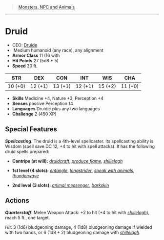 ﻿---
!MonsterItem
Family: MonsterVO
Type: humanoid (any race)
Size: Medium
Alignment: any alignment
ArmorClass: 11 (16 with
HitPoints: 27 (5d8 + 5)
Speed: 30 ft.
Strength: 10 (+0)
Dexterity: 12 (+1)
Constitution: 13 (+1)
Intelligence: 12 (+1)
Wisdom: 15 (+2)
Charisma: 11 (+0)
Skills: Medicine +4, Nature +3, Perception +4
Senses: passive Perception 14
Languages: Druidic plus any two languages
Challenge: 2 (450 XP)
Id: monsters_vo.md#druid
ParentLink: monsters_vo.md#monsters-npc-and-animals
Name: Druid
ParentName: Monsters, NPC and Animals
NameLevel: 1
AltName: '[Druide](hd_monsters_druide.md)'
Attributes:
  Name: Druid
  Markdown: >+
    # <!--Name-->Druid<!--/Name-->


    - CEO: <!--AltName-->[Druide](hd_monsters_druide.md)<!--/AltName-->

    -  <!--Size-->Medium<!--/Size--> <!--Type-->humanoid (any race)<!--/Type-->, <!--Alignment-->any alignment<!--/Alignment-->

    - **Armor Class** <!--ArmorClass-->11 (16 with<!--/ArmorClass-->

    - **Hit Points** <!--HitPoints-->27 (5d8 + 5)<!--/HitPoints-->

    - **Speed** <!--Speed-->30 ft.<!--/Speed-->


    |STR|DEX|CON|INT|WIS|CHA|

    |---|---|---|---|---|---|

    |<!--Strength-->10 (+0)<!--/Strength-->|<!--Dexterity-->12 (+1)<!--/Dexterity-->|<!--Constitution-->13 (+1)<!--/Constitution-->|<!--Intelligence-->12 (+1)<!--/Intelligence-->|<!--Wisdom-->15 (+2)<!--/Wisdom-->|<!--Charisma-->11 (+0)<!--/Charisma-->|


    - **Skills** <!--Skills-->Medicine +4, Nature +3, Perception +4<!--/Skills-->

    - **Senses** <!--Senses-->passive Perception 14<!--/Senses-->

    - **Languages** <!--Languages-->Druidic plus any two languages<!--/Languages-->

    - **Challenge** <!--Challenge-->2 (450 XP)<!--/Challenge-->


    ## Special Features


    **_Spellcasting_**. The druid is a 4th-level spellcaster. Its spellcasting ability is Wisdom (spell save DC 12, +4 to hit with spell attacks). It has the following druid spells prepared:


    * **Cantrips (at will):** _[druidcraft](srd_spells_druidcraft.md)_, _[produce flame](srd_spells_produce_flame.md)_, _[shillelagh](srd_spells_shillelagh.md)_


    * **1st level (4 slots):** _[entangle](srd_spells_entangle.md)_, _[longstrider](srd_spells_longstrider.md)_, _[speak with animals](srd_spells_speak_with_animals.md)_, _[thunderwave](srd_spells_thunderwave.md)_


    * **2nd level (3 slots):** _[animal messenger](srd_spells_animal_messenger.md)_, _[barkskin](srd_spells_barkskin.md)_


    ## Actions


    **_Quarterstaff_**. Melee Weapon Attack: +2 to hit (+4 to hit with _[shillelagh](srd_spells_shillelagh.md)_), reach 5 ft., one target.


    _Hit_: 3 (1d6) bludgeoning damage, 4 (1d8) bludgeoning damage if wielded with two hands, or 6 (1d8 + 2) bludgeoning damage with _[shillelagh](srd_spells_shillelagh.md)_.

  AltName: '[Druide](hd_monsters_druide.md)'
  Size: Medium
  Type: humanoid (any race)
  Alignment: any alignment
  ArmorClass: 11 (16 with
  HitPoints: 27 (5d8 + 5)
  Speed: 30 ft.
  Strength: 10 (+0)
  Dexterity: 12 (+1)
  Constitution: 13 (+1)
  Intelligence: 12 (+1)
  Wisdom: 15 (+2)
  Charisma: 11 (+0)
  Skills: Medicine +4, Nature +3, Perception +4
  Senses: passive Perception 14
  Languages: Druidic plus any two languages
  Challenge: 2 (450 XP)
AttributesDictionary: >+
  Name: Druid

  Markdown: >+

    # <!--Name-->Druid<!--/Name-->





    - CEO: <!--AltName-->[Druide](hd_monsters_druide.md)<!--/AltName-->



    -  <!--Size-->Medium<!--/Size--> <!--Type-->humanoid (any race)<!--/Type-->, <!--Alignment-->any alignment<!--/Alignment-->



    - **Armor Class** <!--ArmorClass-->11 (16 with<!--/ArmorClass-->



    - **Hit Points** <!--HitPoints-->27 (5d8 + 5)<!--/HitPoints-->



    - **Speed** <!--Speed-->30 ft.<!--/Speed-->





    |STR|DEX|CON|INT|WIS|CHA|



    |---|---|---|---|---|---|



    |<!--Strength-->10 (+0)<!--/Strength-->|<!--Dexterity-->12 (+1)<!--/Dexterity-->|<!--Constitution-->13 (+1)<!--/Constitution-->|<!--Intelligence-->12 (+1)<!--/Intelligence-->|<!--Wisdom-->15 (+2)<!--/Wisdom-->|<!--Charisma-->11 (+0)<!--/Charisma-->|





    - **Skills** <!--Skills-->Medicine +4, Nature +3, Perception +4<!--/Skills-->



    - **Senses** <!--Senses-->passive Perception 14<!--/Senses-->



    - **Languages** <!--Languages-->Druidic plus any two languages<!--/Languages-->



    - **Challenge** <!--Challenge-->2 (450 XP)<!--/Challenge-->





    ## Special Features





    **_Spellcasting_**. The druid is a 4th-level spellcaster. Its spellcasting ability is Wisdom (spell save DC 12, +4 to hit with spell attacks). It has the following druid spells prepared:





    * **Cantrips (at will):** _[druidcraft](srd_spells_druidcraft.md)_, _[produce flame](srd_spells_produce_flame.md)_, _[shillelagh](srd_spells_shillelagh.md)_





    * **1st level (4 slots):** _[entangle](srd_spells_entangle.md)_, _[longstrider](srd_spells_longstrider.md)_, _[speak with animals](srd_spells_speak_with_animals.md)_, _[thunderwave](srd_spells_thunderwave.md)_





    * **2nd level (3 slots):** _[animal messenger](srd_spells_animal_messenger.md)_, _[barkskin](srd_spells_barkskin.md)_





    ## Actions





    **_Quarterstaff_**. Melee Weapon Attack: +2 to hit (+4 to hit with _[shillelagh](srd_spells_shillelagh.md)_), reach 5 ft., one target.





    _Hit_: 3 (1d6) bludgeoning damage, 4 (1d8) bludgeoning damage if wielded with two hands, or 6 (1d8 + 2) bludgeoning damage with _[shillelagh](srd_spells_shillelagh.md)_.



  AltName: '[Druide](hd_monsters_druide.md)'

  Size: Medium

  Type: humanoid (any race)

  Alignment: any alignment

  ArmorClass: 11 (16 with

  HitPoints: 27 (5d8 + 5)

  Speed: 30 ft.

  Strength: 10 (+0)

  Dexterity: 12 (+1)

  Constitution: 13 (+1)

  Intelligence: 12 (+1)

  Wisdom: 15 (+2)

  Charisma: 11 (+0)

  Skills: Medicine +4, Nature +3, Perception +4

  Senses: passive Perception 14

  Languages: Druidic plus any two languages

  Challenge: 2 (450 XP)

---
> [Monsters, NPC and Animals](srd_monsters.md)

---

# Druid

- CEO: [Druide](hd_monsters_druide.md)
-  Medium humanoid (any race), any alignment
- **Armor Class** 11 (16 with
- **Hit Points** 27 (5d8 + 5)
- **Speed** 30 ft.

|STR|DEX|CON|INT|WIS|CHA|
|---|---|---|---|---|---|
|10 (+0)|12 (+1)|13 (+1)|12 (+1)|15 (+2)|11 (+0)|

- **Skills** Medicine +4, Nature +3, Perception +4
- **Senses** passive Perception 14
- **Languages** Druidic plus any two languages
- **Challenge** 2 (450 XP)

## Special Features

**_Spellcasting_**. The druid is a 4th-level spellcaster. Its spellcasting ability is Wisdom (spell save DC 12, +4 to hit with spell attacks). It has the following druid spells prepared:

* **Cantrips (at will):** _[druidcraft](srd_spells_druidcraft.md)_, _[produce flame](srd_spells_produce_flame.md)_, _[shillelagh](srd_spells_shillelagh.md)_

* **1st level (4 slots):** _[entangle](srd_spells_entangle.md)_, _[longstrider](srd_spells_longstrider.md)_, _[speak with animals](srd_spells_speak_with_animals.md)_, _[thunderwave](srd_spells_thunderwave.md)_

* **2nd level (3 slots):** _[animal messenger](srd_spells_animal_messenger.md)_, _[barkskin](srd_spells_barkskin.md)_

## Actions

**_Quarterstaff_**. Melee Weapon Attack: +2 to hit (+4 to hit with _[shillelagh](srd_spells_shillelagh.md)_), reach 5 ft., one target.

_Hit_: 3 (1d6) bludgeoning damage, 4 (1d8) bludgeoning damage if wielded with two hands, or 6 (1d8 + 2) bludgeoning damage with _[shillelagh](srd_spells_shillelagh.md)_.

